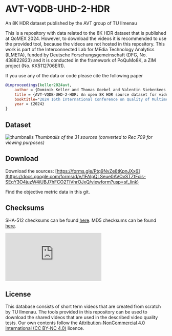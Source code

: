 # AVT-VQDB-UHD-2-HDR
An 8K HDR dataset published by the AVT group of TU Ilmenau

This is a repository with data related to the 8K HDR dataset that is published at QoMEX 2024.
However, to download the videos it is recommended to use the provided tool, because the videos are not hosted in this repository.
This work is part of the Interconnected Lab for MEdia Technology Analytics (ILMETA), funded by Deutsche Forschungsgemeinschaft (DFG, No. 438822823) and it is conducted in the framework of PoQuMo8K, a ZIM project (No. KK5112706ER1).

If you use any of the data or code please cite the following paper

```bibtex
@inproceedings{keller2024avt,
    author = {Dominik Keller and Thomas Goebel and Valentin Siebenkees and Julius Prenzel and Alexander Raake},
    title = {AVT-VQDB-UHD-2-HDR: An open 8K HDR source dataset for video quality research},
    booktitle="2024 16th International Conference on Quality of Multimedia Experience (QoMEX)",
    year = {2024}
}
```
## Dataset

![thumbnails](github_images/thumbnails.png)
*Thumbnails of the 31 sources (converted to Rec 709 for viewing purposes)*

## Download
Download the sources: [https://forms.gle/Ptq9NvZe8tKpnJXx6](https://docs.google.com/forms/d/e/1FAIpQLSeue0AVOvSTZtFcis-SEqY3O4juzW4iUBJ7hFCO2TlVhrOJxQ/viewform?usp=sf_link)

Find the objective metric data in this git.

## Checksums   

SHA-512 checksums can be found [here](https://avtshare01.rz.tu-ilmenau.de/avt-vqdb-uhd-2-hdr/checksums.sha512).
MD5 checksums can be found [here](https://avtshare01.rz.tu-ilmenau.de/avt-vqdb-uhd-2-hdr/checksums.md5).

![](https://avtshare01.rz.tu-ilmenau.de/asstt/glo.php?key=0ac46938ffb810873bf393adff8b1529&p=uhd2)

## License
This database consists of short term videos that are created from scratch by TU Ilmenau. The tools provided in this repository can be used to download the shared videos that are used in the described video quality tests.
Our own contents follow the [Attribution-NonCommercial 4.0 International (CC BY-NC 4.0)](https://creativecommons.org/licenses/by-nc/4.0/) licence.

